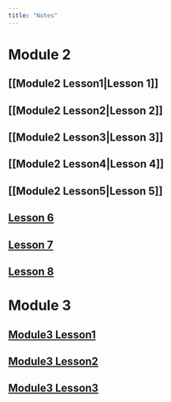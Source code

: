 ```yaml
---
title: "Notes"
---
```

# Module 2

## [[Module2 Lesson1|Lesson 1]]

## [[Module2 Lesson2|Lesson 2]]

## [[Module2 Lesson3|Lesson 3]]

## [[Module2 Lesson4|Lesson 4]]

## [[Module2 Lesson5|Lesson 5]]

## [ Lesson 6](Module2%20Lesson6.md)

## [ Lesson 7](Module2%20Lesson7.md)

## [ Lesson 8](Module2%20Lesson8.md)


# Module 3

## [Module3 Lesson1](Module3%20Lesson1.md)

## [Module3 Lesson2](Module3%20Lesson2.md)

## [Module3 Lesson3](Module3%20Lesson3.md)



